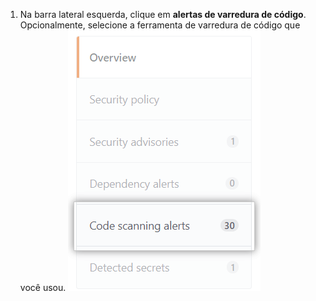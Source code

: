 1. Na barra lateral esquerda, clique em **alertas de varredura de código**. Opcionalmente, selecione a ferramenta de varredura de código que você usou. ![Aba de "Alertas de varredura de código"](/assets/images/help/repository/sidebar-code-scanning-alerts.png)
